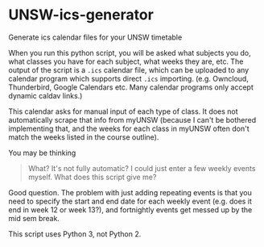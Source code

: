 # UNSW-ics-generator
Generate ics calendar files for your UNSW timetable


When you run this python script, you will be asked what subjects you do, what classes you have for each subject, what weeks they are, etc. The output of the script is a `.ics` calendar file, which can be uploaded to any calendar program which supports direct `.ics` importing. (e.g. Owncloud, Thunderbird, Google Calendars etc. Many calendar programs only accept dynamic caldav links.) 

This calendar asks for manual input of each type of class. It does not automatically scrape that info from myUNSW (because I can't be bothered implementing that, and the weeks for each class in myUNSW often don't match the weeks listed in the course outline).

You may be thinking

> What? It's not fully automatic? I could just enter a few weekly events myself. What does this script give me?

Good question. The problem with just adding repeating events is that you need to specify the start and end date for each weekly event (e.g. does it end in week 12 or week 13?), and fortnightly events get messed up by the mid sem break.

This script uses Python 3, not Python 2.
